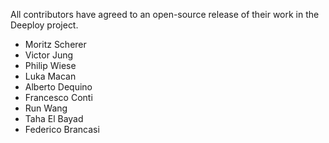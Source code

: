 All contributors have agreed to an open-source release of their work in the Deeploy project.

* Moritz Scherer
* Victor Jung
* Philip Wiese
* Luka Macan
* Alberto Dequino
* Francesco Conti
* Run Wang
* Taha El Bayad
* Federico Brancasi